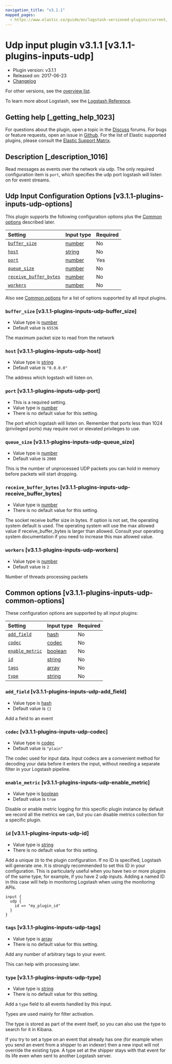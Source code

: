```yaml
---
navigation_title: "v3.1.1"
mapped_pages:
  - https://www.elastic.co/guide/en/logstash-versioned-plugins/current/v3.1.1-plugins-inputs-udp.html
---
```


# Udp input plugin v3.1.1 [v3.1.1-plugins-inputs-udp]

* Plugin version: v3.1.1
* Released on: 2017-06-23
* [Changelog](https://github.com/logstash-plugins/logstash-input-udp/blob/v3.1.1/CHANGELOG.md)

For other versions, see the [overview list](input-udp-index.md).

To learn more about Logstash, see the [Logstash Reference](https://www.elastic.co/guide/en/logstash/current/index.html).

## Getting help [_getting_help_1023]

For questions about the plugin, open a topic in the [Discuss](http://discuss.elastic.co) forums. For bugs or feature requests, open an issue in [Github](https://github.com/logstash-plugins/logstash-input-udp). For the list of Elastic supported plugins, please consult the [Elastic Support Matrix](https://www.elastic.co/support/matrix#matrix_logstash_plugins).

## Description [_description_1016]

Read messages as events over the network via udp. The only required configuration item is `port`, which specifies the udp port logstash will listen on for event streams.

## Udp Input Configuration Options [v3.1.1-plugins-inputs-udp-options]

This plugin supports the following configuration options plus the [Common options](v3-1-1-plugins-inputs-udp.md#v3.1.1-plugins-inputs-udp-common-options) described later.

| Setting | Input type | Required |
| :- | :- | :- |
| [`buffer_size`](v3-1-1-plugins-inputs-udp.md#v3.1.1-plugins-inputs-udp-buffer_size) | [number](/lsr/value-types.md#number) | No |
| [`host`](v3-1-1-plugins-inputs-udp.md#v3.1.1-plugins-inputs-udp-host) | [string](/lsr/value-types.md#string) | No |
| [`port`](v3-1-1-plugins-inputs-udp.md#v3.1.1-plugins-inputs-udp-port) | [number](/lsr/value-types.md#number) | Yes |
| [`queue_size`](v3-1-1-plugins-inputs-udp.md#v3.1.1-plugins-inputs-udp-queue_size) | [number](/lsr/value-types.md#number) | No |
| [`receive_buffer_bytes`](v3-1-1-plugins-inputs-udp.md#v3.1.1-plugins-inputs-udp-receive_buffer_bytes) | [number](/lsr/value-types.md#number) | No |
| [`workers`](v3-1-1-plugins-inputs-udp.md#v3.1.1-plugins-inputs-udp-workers) | [number](/lsr/value-types.md#number) | No |

Also see [Common options](v3-1-1-plugins-inputs-udp.md#v3.1.1-plugins-inputs-udp-common-options) for a list of options supported by all input plugins.

### `buffer_size` [v3.1.1-plugins-inputs-udp-buffer_size]

* Value type is [number](/lsr/value-types.md#number)
* Default value is `65536`

The maximum packet size to read from the network

### `host` [v3.1.1-plugins-inputs-udp-host]

* Value type is [string](/lsr/value-types.md#string)
* Default value is `"0.0.0.0"`

The address which logstash will listen on.

### `port` [v3.1.1-plugins-inputs-udp-port]

* This is a required setting.
* Value type is [number](/lsr/value-types.md#number)
* There is no default value for this setting.

The port which logstash will listen on. Remember that ports less than 1024 (privileged ports) may require root or elevated privileges to use.

### `queue_size` [v3.1.1-plugins-inputs-udp-queue_size]

* Value type is [number](/lsr/value-types.md#number)
* Default value is `2000`

This is the number of unprocessed UDP packets you can hold in memory before packets will start dropping.

### `receive_buffer_bytes` [v3.1.1-plugins-inputs-udp-receive_buffer_bytes]

* Value type is [number](/lsr/value-types.md#number)
* There is no default value for this setting.

The socket receive buffer size in bytes. If option is not set, the operating system default is used. The operating system will use the max allowed value if receive\_buffer\_bytes is larger than allowed. Consult your operating system documentation if you need to increase this max allowed value.

### `workers` [v3.1.1-plugins-inputs-udp-workers]

* Value type is [number](/lsr/value-types.md#number)
* Default value is `2`

Number of threads processing packets

## Common options [v3.1.1-plugins-inputs-udp-common-options]

These configuration options are supported by all input plugins:

| Setting | Input type | Required |
| :- | :- | :- |
| [`add_field`](v3-1-1-plugins-inputs-udp.md#v3.1.1-plugins-inputs-udp-add_field) | [hash](/lsr/value-types.md#hash) | No |
| [`codec`](v3-1-1-plugins-inputs-udp.md#v3.1.1-plugins-inputs-udp-codec) | [codec](/lsr/value-types.md#codec) | No |
| [`enable_metric`](v3-1-1-plugins-inputs-udp.md#v3.1.1-plugins-inputs-udp-enable_metric) | [boolean](/lsr/value-types.md#boolean) | No |
| [`id`](v3-1-1-plugins-inputs-udp.md#v3.1.1-plugins-inputs-udp-id) | [string](/lsr/value-types.md#string) | No |
| [`tags`](v3-1-1-plugins-inputs-udp.md#v3.1.1-plugins-inputs-udp-tags) | [array](/lsr/value-types.md#array) | No |
| [`type`](v3-1-1-plugins-inputs-udp.md#v3.1.1-plugins-inputs-udp-type) | [string](/lsr/value-types.md#string) | No |

### `add_field` [v3.1.1-plugins-inputs-udp-add_field]

* Value type is [hash](/lsr/value-types.md#hash)
* Default value is `{}`

Add a field to an event

### `codec` [v3.1.1-plugins-inputs-udp-codec]

* Value type is [codec](/lsr/value-types.md#codec)
* Default value is `"plain"`

The codec used for input data. Input codecs are a convenient method for decoding your data before it enters the input, without needing a separate filter in your Logstash pipeline.

### `enable_metric` [v3.1.1-plugins-inputs-udp-enable_metric]

* Value type is [boolean](/lsr/value-types.md#boolean)
* Default value is `true`

Disable or enable metric logging for this specific plugin instance by default we record all the metrics we can, but you can disable metrics collection for a specific plugin.

### `id` [v3.1.1-plugins-inputs-udp-id]

* Value type is [string](/lsr/value-types.md#string)
* There is no default value for this setting.

Add a unique `ID` to the plugin configuration. If no ID is specified, Logstash will generate one. It is strongly recommended to set this ID in your configuration. This is particularly useful when you have two or more plugins of the same type, for example, if you have 2 udp inputs. Adding a named ID in this case will help in monitoring Logstash when using the monitoring APIs.

```
input {
  udp {
    id => "my_plugin_id"
  }
}
```

### `tags` [v3.1.1-plugins-inputs-udp-tags]

* Value type is [array](/lsr/value-types.md#array)
* There is no default value for this setting.

Add any number of arbitrary tags to your event.

This can help with processing later.

### `type` [v3.1.1-plugins-inputs-udp-type]

* Value type is [string](/lsr/value-types.md#string)
* There is no default value for this setting.

Add a `type` field to all events handled by this input.

Types are used mainly for filter activation.

The type is stored as part of the event itself, so you can also use the type to search for it in Kibana.

If you try to set a type on an event that already has one (for example when you send an event from a shipper to an indexer) then a new input will not override the existing type. A type set at the shipper stays with that event for its life even when sent to another Logstash server.
